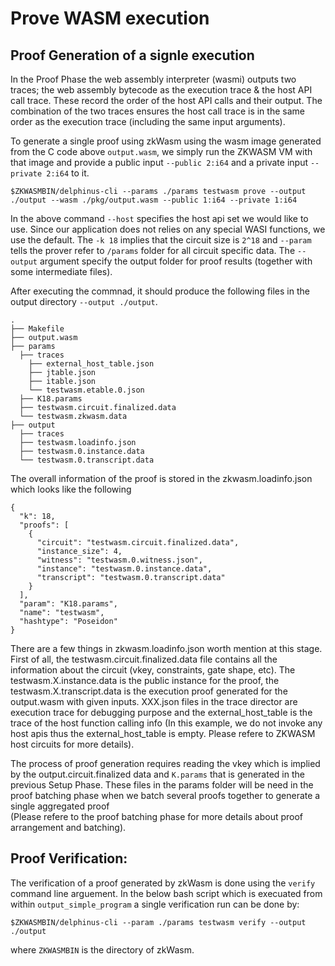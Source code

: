 # Prove WASM execution

## Proof Generation of a signle execution

In the Proof Phase the web assembly interpreter (wasmi) outputs two traces; the web assembly bytecode as the execution trace & the host API call trace. These record the order of the host API calls and their output. The combination of the two traces ensures the host call trace is in the same order as the execution trace (including the same input arguments).<br>

To generate a single proof using zkWasm using the wasm image generated from the C code above `output.wasm`, we simply run the ZKWASM VM with that image and  provide a public input `--public 2:i64` and a private input `--private 2:i64` to it.

```console
$ZKWASMBIN/delphinus-cli --params ./params testwasm prove --output ./output --wasm ./pkg/output.wasm --public 1:i64 --private 1:i64
```

In the above command `--host` specifies the host api set we would like to use. Since our application does not relies on any special WASI functions, we use the default. The `-k 18` implies that the circuit size is `2^18` and `--param` tells the prover refer to `/params` folder for all circuit specific data. The `--output` argument specify the output folder for proof results (together with some intermediate files).

After executing the commnad, it should produce the following files in the output directory `--output ./output`.

```
.
├── Makefile
├── output.wasm
├── params
  ├── traces
    ├── external_host_table.json
    ├── jtable.json
    ├── itable.json
    └── testwasm.etable.0.json
  ├── K18.params
  ├── testwasm.circuit.finalized.data
  └── testwasm.zkwasm.data
├── output
  ├── traces
  ├── testwasm.loadinfo.json
  ├── testwasm.0.instance.data
  └── testwasm.0.transcript.data
```

The overall information of the proof is stored in the zkwasm.loadinfo.json which looks like the following
```
{
  "k": 18,
  "proofs": [
    {
      "circuit": "testwasm.circuit.finalized.data",
      "instance_size": 4,
      "witness": "testwasm.0.witness.json",
      "instance": "testwasm.0.instance.data",
      "transcript": "testwasm.0.transcript.data"
    }
  ],
  "param": "K18.params",
  "name": "testwasm",
  "hashtype": "Poseidon"
}
```

There are a few things in zkwasm.loadinfo.json worth mention at this stage. First of all, the testwasm.circuit.finalized.data file contains all the information about the circuit (vkey, constraints, gate shape, etc). The testwasm.X.instance.data is the public instance for the proof, the testwasm.X.transcript.data is the execution proof generated for the output.wasm with given inputs. XXX.json files in the trace director are execution trace for debugging purpose and the external_host_table is the trace of the host function calling info (In this example, we do not invoke any host apis thus the external_host_table is empty. Please refere to ZKWASM host circuits for more details).

The process of proof generation requires reading the vkey which is implied by the output.circuit.finalized data and `K.params` that is generated in the previous Setup Phase. These files in the params folder will be need in the proof batching phase when we batch several proofs together to generate a single aggregated proof<br> (Please refere to the proof batching phase for more details about proof arrangement and batching).

## Proof Verification:

The verification of a proof generated by zkWasm is done using the `verify` command line arguement. In the below bash script which is execuated from within `output_simple_program` a single verification run can be done by:

```
$ZKWASMBIN/delphinus-cli --param ./params testwasm verify --output ./output
```
where `ZKWASMBIN` is the directory of zkWasm.


